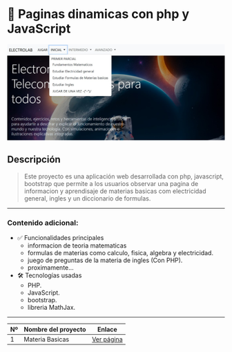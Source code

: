 # 📌 Paginas dinamicas con php y JavaScript 

![Captura del Menu](./Juego%20de%20preguntas/foto/inicio.jpg)

## Descripción

> Este proyecto es una aplicación web desarrollada con php, javascript, bootstrap que permite a los usuarios observar una pagina de informacion y aprendisaje de materias basicas com electricidad general, ingles y un diccionario de formulas.

---

### Contenido adicional:

- ✅ Funcionalidades principales
    - informacion de teoria matematicas
    - formulas de materias como calculo, fisica, algebra y electricidad.
    - juego de preguntas de la materia de ingles (Con PHP).
    - proximamente...
- 🛠️ Tecnologías usadas
    - PHP.
    - JavaScript.
    - bootstrap.
    - libreria MathJax.

---
| Nº | Nombre del proyecto      | Enlace                                  |
|----|---------------------------|------------------------------------------|
| 1  | Materia Basicas         | [Ver página](https://materiasbasicasumsa.zeabur.app/)     |
